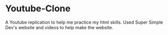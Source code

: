 # Youtube-Clone
A Youtube replication to help me practice my html skills. Used Super Simple Dev's website and videos to help make the website. 
